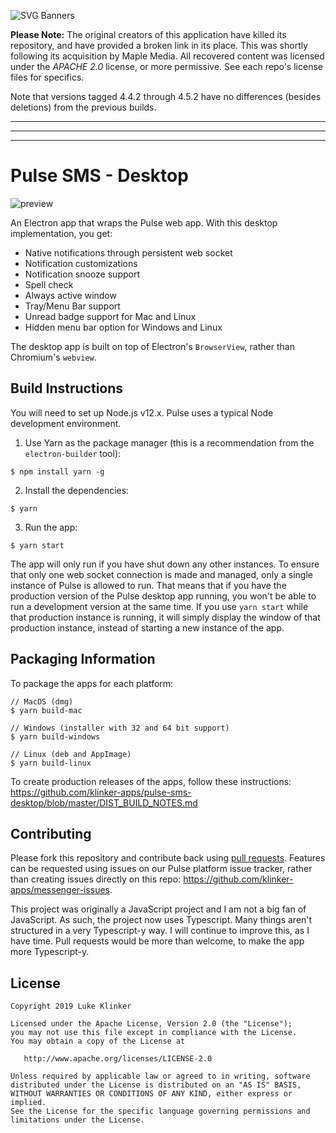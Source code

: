 ![SVG Banners](https://svg-banners.vercel.app/api?type=glitch&text1=%F0%9F%92%BE%20ABANDONED%20APACHE%20ARCHIVE%20%F0%9F%92%BE&width=1800&height=100)

**Please Note:** The original creators of this application have killed its repository, and have provided a broken link in its place.  This was shortly following its acquisition by Maple Media.  All recovered content was licensed under the *APACHE 2.0* license, or more permissive.  See each repo's license files for specifics.

Note that versions tagged 4.4.2 through 4.5.2 have no differences (besides deletions) from the previous builds.

--------------

--------------

--------------

# Pulse SMS - Desktop

![preview](artwork/preview.png)

An Electron app that wraps the Pulse web app. With this desktop implementation, you get:

* Native notifications through persistent web socket
* Notification customizations
* Notification snooze support
* Spell check
* Always active window
* Tray/Menu Bar support
* Unread badge support for Mac and Linux
* Hidden menu bar option for Windows and Linux

The desktop app is built on top of Electron's `BrowserView`, rather than Chromium's `webview`.

## Build Instructions

You will need to set up Node.js v12.x. Pulse uses a typical Node development environment.

1. Use Yarn as the package manager (this is a recommendation from the `electron-builder` tool):

```
$ npm install yarn -g
```

2. Install the dependencies:

```
$ yarn
```

3. Run the app:

```
$ yarn start
```

The app will only run if you have shut down any other instances. To ensure that only one web socket connection is made and managed, only a single instance of Pulse is allowed to run. That means that if you have the production version of the Pulse desktop app running, you won't be able to run a development version at the same time. If you use `yarn start` while that production instance is running, it will simply display the window of that production instance, instead of starting a new instance of the app.

## Packaging Information

To package the apps for each platform:

```
// MacOS (dmg)
$ yarn build-mac

// Windows (installer with 32 and 64 bit support)
$ yarn build-windows

// Linux (deb and AppImage)
$ yarn build-linux
```

To create production releases of the apps, follow these instructions: https://github.com/klinker-apps/pulse-sms-desktop/blob/master/DIST_BUILD_NOTES.md

## Contributing

Please fork this repository and contribute back using [pull requests](https://github.com/klinker-apps/pulse-desktop/pulls). Features can be requested using issues on our Pulse platform issue tracker, rather than creating issues directly on this repo: https://github.com/klinker-apps/messenger-issues.

This project was originally a JavaScript project and I am not a big fan of JavaScript. As such, the project now uses Typescript. Many things aren't structured in a very Typescript-y way. I will continue to improve this, as I have time. Pull requests would be more than welcome, to make the app more Typescript-y.

## License

    Copyright 2019 Luke Klinker

    Licensed under the Apache License, Version 2.0 (the "License");
    you may not use this file except in compliance with the License.
    You may obtain a copy of the License at

       http://www.apache.org/licenses/LICENSE-2.0

    Unless required by applicable law or agreed to in writing, software
    distributed under the License is distributed on an "AS IS" BASIS,
    WITHOUT WARRANTIES OR CONDITIONS OF ANY KIND, either express or implied.
    See the License for the specific language governing permissions and
    limitations under the License.

